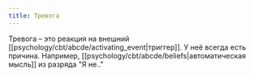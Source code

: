 ```yaml
---
title: Тревога
---
```

Тревога – это реакция на внешний [[psychology/cbt/abcde/activating_event|триггер]]. У неё всегда есть причина. Например, [[psychology/cbt/abcde/beliefs|автоматическая мысль]] из разряда "Я не.."